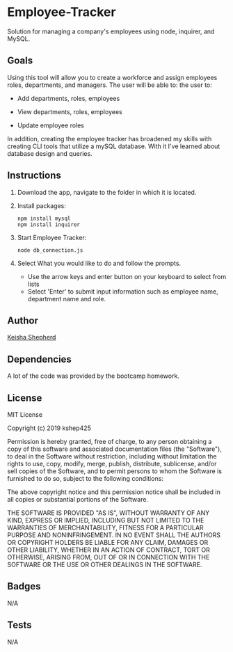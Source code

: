 # Employee-Tracker
Solution for managing a company's employees using node, inquirer, and MySQL.

## Goals
Using this tool will allow you to create a workforce and assign employees roles, departments, and managers.  The user will be able to: the user to:

  * Add departments, roles, employees

  * View departments, roles, employees

  * Update employee roles

In addition, creating the employee tracker has broadened my skills with creating CLI tools that utilize a mySQL database.
With it I've learned about database design and queries.

## Instructions

  1.  Download the app, navigate to the folder in which it is located.
  1.  Install packages:
        ```
        npm install mysql
        npm install inquirer
        ```
  1.  Start Employee Tracker:

        ```
        node db_connection.js
        ```

  1.  Select What you would like to do and follow the prompts.
      * Use the arrow keys and enter button on your keyboard to select from lists
      * Select 'Enter' to submit input information such as employee name, department name and role.


## Author
[Keisha Shepherd](https://github.com/kshep425/)

## Dependencies
A lot of the code was provided by the bootcamp homework.

## License
MIT License

Copyright (c) 2019 kshep425

Permission is hereby granted, free of charge, to any person obtaining a copy
of this software and associated documentation files (the "Software"), to deal
in the Software without restriction, including without limitation the rights
to use, copy, modify, merge, publish, distribute, sublicense, and/or sell
copies of the Software, and to permit persons to whom the Software is
furnished to do so, subject to the following conditions:

The above copyright notice and this permission notice shall be included in all
copies or substantial portions of the Software.

THE SOFTWARE IS PROVIDED "AS IS", WITHOUT WARRANTY OF ANY KIND, EXPRESS OR
IMPLIED, INCLUDING BUT NOT LIMITED TO THE WARRANTIES OF MERCHANTABILITY,
FITNESS FOR A PARTICULAR PURPOSE AND NONINFRINGEMENT. IN NO EVENT SHALL THE
AUTHORS OR COPYRIGHT HOLDERS BE LIABLE FOR ANY CLAIM, DAMAGES OR OTHER
LIABILITY, WHETHER IN AN ACTION OF CONTRACT, TORT OR OTHERWISE, ARISING FROM,
OUT OF OR IN CONNECTION WITH THE SOFTWARE OR THE USE OR OTHER DEALINGS IN THE
SOFTWARE.

## Badges
N/A

## Tests
N/A